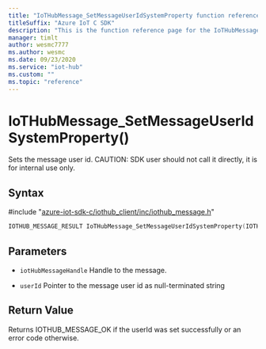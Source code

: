 ```yaml
---                             
title: "IoTHubMessage_SetMessageUserIdSystemProperty function reference | Microsoft Docs" 
titleSuffix: "Azure IoT C SDK"            
description: "This is the function reference page for the IoTHubMessage_SetMessageUserIdSystemProperty() function in the Azure IoT C SDK. This SDK is used with Azure IoT Hub and Azure IoT Hub Device Provisioning Service"            
manager: timlt                 
author: wesmc7777              
ms.author: wesmc               
ms.date: 09/23/2020                    
ms.service: "iot-hub"             
ms.custom: ""                
ms.topic: "reference"        
---                            
```


# IoTHubMessage_SetMessageUserIdSystemProperty()

Sets the message user id. CAUTION: SDK user should not call it directly, it is for internal use only.

## Syntax

\#include "[azure-iot-sdk-c/iothub_client/inc/iothub_message.h](../iothub-message-h.md)"  
```C
IOTHUB_MESSAGE_RESULT IoTHubMessage_SetMessageUserIdSystemProperty(IOTHUB_MESSAGE_HANDLE  MU_C2);
```

## Parameters
* `iotHubMessageHandle` Handle to the message. 

* `userId` Pointer to the message user id as null-terminated string

## Return Value
Returns IOTHUB_MESSAGE_OK if the userId was set successfully or an error code otherwise.


